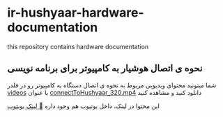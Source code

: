 # ir-hushyaar-hardware-documentation
this repository contains hardware documentation

## نحوه ی اتصال هوشیار به کامپیوتر برای برنامه نویسی

شما میتونید محتوای ویدیویی مربوط به تحوه ی اتصال دستگاه به کامپیوتر رو در فلدر 
[videos](/videos) 
با عنوان 
[connectToHushyaar_320.mp4](/videos/connectToHushyaar_320.mp4)
دانلود کنید و مشاهده کنید

این محتوا در لینک، داخل یوتیوب هم وجود داره [📼 لینک یویتوب](https://youtu.be/9SZl5i8pgcc)


